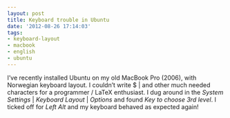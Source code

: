 ```yaml
---
layout: post
title: Keyboard trouble in Ubuntu
date: '2012-08-26 17:14:03'
tags:
- keyboard-layout
- macbook
- english
- ubuntu
---
```



I’ve recently installed Ubuntu on my old MacBook Pro (2006), with Norwegian keyboard layout. I couldn’t write $ | and other much needed characters for a programmer / LaTeX enthusiast. I dug around in the *System Settings* | *Keyboard Layout* | *Options* and found *Key to choose 3rd level*. I ticked off for *Left Alt* and my keyboard behaved as expected again!

